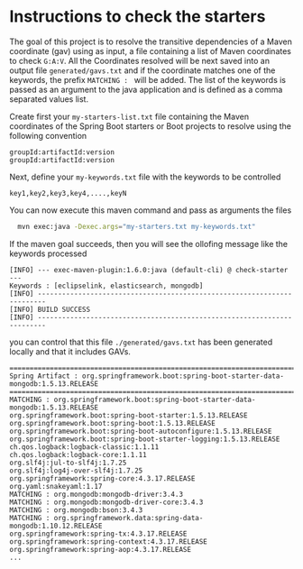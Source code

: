 # Instructions to check the starters

The goal of this project is to resolve the transitive dependencies of a Maven coordinate (gav) using as input, a file containing a list of Maven coordinates to check `G:A:V`.
All the Coordinates resolved will be next saved into an output file `generated/gavs.txt` and if the coordinate matches one of the keywords, the prefix `MATCHING : ` will be added.
The list of the keywords is passed as an argument to the java application and is defined as a comma separated values list. 

Create first your `my-starters-list.txt` file containing the Maven coordinates of the Spring Boot starters or Boot projects to resolve using the following convention 

 ```
 groupId:artifactId:version
 groupId:artifactId:version
 ```  

Next, define your `my-keywords.txt` file with the keywords to be controlled

  ```
  key1,key2,key3,key4,....,keyN
  ```

You can now execute this maven command and pass as arguments the files

```bash
  mvn exec:java -Dexec.args="my-starters.txt my-keywords.txt"
```

If the maven goal succeeds, then you will see the ollofing message like the keywords processed

  ```
  [INFO] --- exec-maven-plugin:1.6.0:java (default-cli) @ check-starter ---
  Keywords : [eclipselink, elasticsearch, mongodb]
  [INFO] ------------------------------------------------------------------------
  [INFO] BUILD SUCCESS
  [INFO] ------------------------------------------------------------------------
  ```
  
you can control that this file `./generated/gavs.txt` has been generated locally
and that it includes GAVs.
  
  
  ```
  ====================================================================================================
  Spring Artifact : org.springframework.boot:spring-boot-starter-data-mongodb:1.5.13.RELEASE
  ====================================================================================================
  MATCHING : org.springframework.boot:spring-boot-starter-data-mongodb:1.5.13.RELEASE
  org.springframework.boot:spring-boot-starter:1.5.13.RELEASE
  org.springframework.boot:spring-boot:1.5.13.RELEASE
  org.springframework.boot:spring-boot-autoconfigure:1.5.13.RELEASE
  org.springframework.boot:spring-boot-starter-logging:1.5.13.RELEASE
  ch.qos.logback:logback-classic:1.1.11
  ch.qos.logback:logback-core:1.1.11
  org.slf4j:jul-to-slf4j:1.7.25
  org.slf4j:log4j-over-slf4j:1.7.25
  org.springframework:spring-core:4.3.17.RELEASE
  org.yaml:snakeyaml:1.17
  MATCHING : org.mongodb:mongodb-driver:3.4.3
  MATCHING : org.mongodb:mongodb-driver-core:3.4.3
  MATCHING : org.mongodb:bson:3.4.3
  MATCHING : org.springframework.data:spring-data-mongodb:1.10.12.RELEASE
  org.springframework:spring-tx:4.3.17.RELEASE
  org.springframework:spring-context:4.3.17.RELEASE
  org.springframework:spring-aop:4.3.17.RELEASE
  ...
  ````

